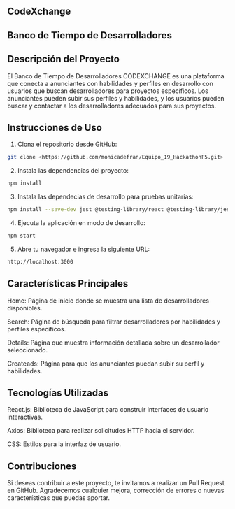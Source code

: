 ## CodeXchange
## Banco de Tiempo de Desarrolladores

## Descripción del Proyecto
El Banco de Tiempo de Desarrolladores CODEXCHANGE es una plataforma que conecta a anunciantes con habilidades y perfiles en desarrollo con usuarios 
que buscan desarrolladores para proyectos específicos. Los anunciantes pueden subir sus perfiles y habilidades, y los usuarios pueden 
buscar y contactar a los desarrolladores adecuados para sus proyectos.


## Instrucciones de Uso

1. Clona el repositorio desde GitHub:

```bash
git clone <https://github.com/monicadefran/Equipo_19_HackathonF5.git>
```
2. Instala las dependencias del proyecto:
   
```bash
npm install
```
3. Instala las dependecias de desarrollo para pruebas unitarias:
```bash
npm install --save-dev jest @testing-library/react @testing-library/jest-dom
```
4. Ejecuta la aplicación en modo de desarrollo:
```bash
npm start
```
5. Abre tu navegador e ingresa la siguiente URL:
```bash
http://localhost:3000
```
## Características Principales

Home: 
Página de inicio donde se muestra una lista de desarrolladores disponibles.

Search:
Página de búsqueda para filtrar desarrolladores por habilidades y perfiles específicos.

Details:
Página que muestra información detallada sobre un desarrollador seleccionado.

Createads:
Página para que los anunciantes puedan subir su perfil y habilidades.

## Tecnologías Utilizadas

React.js: 
Biblioteca de JavaScript para construir interfaces de usuario interactivas.

Axios: 
Biblioteca para realizar solicitudes HTTP hacia el servidor.

CSS: 
Estilos para la interfaz de usuario.

## Contribuciones

Si deseas contribuir a este proyecto, te invitamos a realizar un Pull Request en GitHub. Agradecemos cualquier mejora, corrección de errores o nuevas características que puedas aportar.






